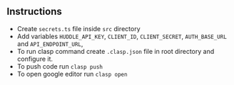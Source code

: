 ## Instructions

- Create `secrets.ts` file inside `src` directory
- Add variables `HUDDLE_API_KEY`, `CLIENT_ID`, `CLIENT_SECRET`, `AUTH_BASE_URL` and `API_ENDPOINT_URL`,
- To run clasp command create `.clasp.json` file in root directory and configure it.
- To push code run `clasp push`
- To open google editor run `clasp open`
